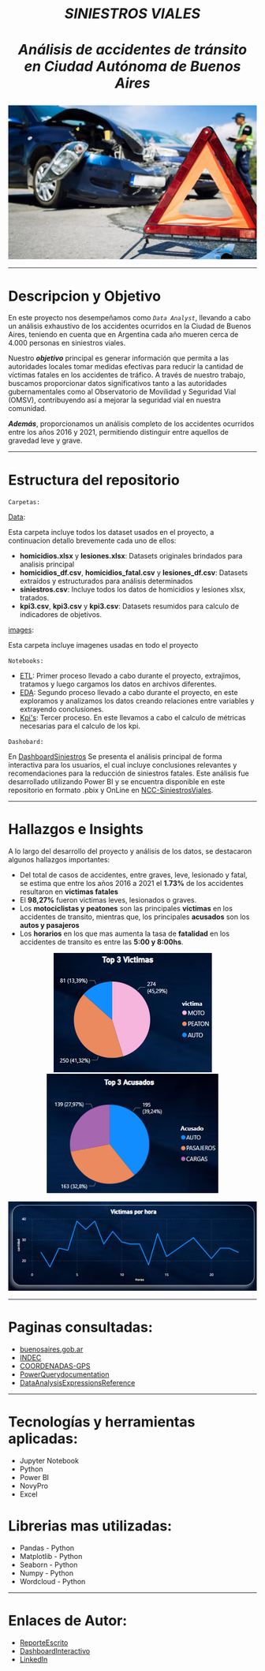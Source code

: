 # <p align="center">*SINIESTROS VIALES*</p>

# <p align="center">*Análisis de accidentes de tránsito en Ciudad Autónoma de Buenos Aires*</p>

![portada](images/portada.jpg)

---
# Descripcion y Objetivo

En este proyecto nos desempeñamos como *`Data Analyst`*, llevando a cabo un análisis exhaustivo de los accidentes ocurridos en la Ciudad de Buenos Aires, teniendo en cuenta que en Argentina cada año mueren cerca de 4.000 personas en siniestros viales.

Nuestro ***objetivo*** principal es generar información que permita a las autoridades locales tomar medidas efectivas para reducir la cantidad de víctimas fatales en los accidentes de tráfico. A través de nuestro trabajo, buscamos proporcionar datos significativos tanto a las autoridades gubernamentales como al Observatorio de Movilidad y Seguridad Vial (OMSV), contribuyendo así a mejorar la seguridad vial en nuestra comunidad. 

***Además***, proporcionamos un análisis completo de los accidentes ocurridos entre los años 2016 y 2021, permitiendo distinguir entre aquellos de gravedad leve y grave.

---
# Estructura del repositorio

``Carpetas:``

[Data](Data):

Esta carpeta incluye todos los dataset usados en el proyecto, a continuacion detallo brevemente cada uno de ellos: 

- **homicidios.xlsx** y **lesiones.xlsx**: Datasets originales brindados para analisis principal
- **homicidios_df.csv**, **homicidios_fatal.csv** y **lesiones_df.csv**: Datasets extraídos y estructurados para análisis determinados
- **siniestros.csv**: Incluye todos los datos de homicidios y lesiones xlsx, tratados.
- **kpi3.csv**, **kpi3.csv** y **kpi3.csv**: Datasets resumidos para calculo de indicadores de objetivos.

[images](images):

Esta carpeta incluye imagenes usadas en todo el proyecto 

`Notebooks:`

- [ETL](ETL.ipynb): Primer proceso llevado a cabo durante el proyecto, extrajimos, tratamos y luego cargamos los datos en archivos diferentes.
- [EDA](EDA.ipynb): Segundo proceso llevado a cabo durante el proyecto, en este exploramos y analizamos los datos creando relaciones entre variables y extrayendo conclusiones. 
- [Kpi's](Kpi's.ipynb): Tercer proceso. En este llevamos a cabo el calculo de métricas necesarias para el calculo de los kpi.

`Dashobard:`

En [DashboardSiniestros](DashboardSiniestros.pbix) Se presenta el análisis principal de forma interactiva para los usuarios, el cual incluye conclusiones relevantes y recomendaciones para la reducción de siniestros fatales. Este análisis fue desarrollado utilizando Power BI y se encuentra disponible en este repositorio en formato .pbix y OnLine en [NCC-SiniestrosViales](https://www.novypro.com/project/proyecto-siniestros-viales-ncc-power-bi).

---

# Hallazgos e Insights

A lo largo del desarrollo del proyecto y análisis de los datos, se destacaron algunos hallazgos importantes:

- Del total de casos de accidentes, entre graves, leve, lesionado y fatal, se estima que entre los años 2016 a 2021 el **1.73%** de los accidentes resultaron en **victimas fatales**
- El **98,27%** fueron victimas leves, lesionados o graves. 
- Los **motociclistas y peatones** son las principales **victimas** en los accidentes de transito, mientras que, los principales **acusados** son los **autos y pasajeros**
- Los **horarios** en los que mas aumenta la tasa de **fatalidad** en los accidentes de transito es entre las **5:00 y 8:00hs**.

<p align="center">
  <img src="images/topvictimas.png" alt="Top Víctimas" />
  <img src="images/topacusados.png" alt="Top Acusados"/>
</p>

<p align="center">
  <img src="images/victimasxhora.png" alt="Víctimas por Hora" />
</p>

---
# Paginas consultadas:

- [buenosaires.gob.ar](https://buenosaires.gob.ar/sindicatura/universo-de-control/comunas-15)
- [INDEC](https://www.indec.gob.ar/indec/web/Nivel4-Tema-2-41-165)
- [COORDENADAS-GPS](https://www.coordenadas-gps.com/)
- [PowerQuerydocumentation](https://learn.microsoft.com/en-us/power-query/)
- [DataAnalysisExpressionsReference](https://learn.microsoft.com/en-us/dax/)

---

# Tecnologías y herramientas aplicadas:

- Jupyter Notebook
- Python
- Power BI
- NovyPro
- Excel

# Librerias mas utilizadas: 

- Pandas - Python
- Matplotlib - Python 
- Seaborn - Python
- Numpy - Python
- Wordcloud - Python

---

# Enlaces de Autor:
- [ReporteEscrito](REPORTE.md)
- [DashboardInteractivo](https://www.novypro.com/project/proyecto-siniestros-viales-ncc-power-bi)
- [LinkedIn](https://www.linkedin.com/in/catalina-castelblanco/)